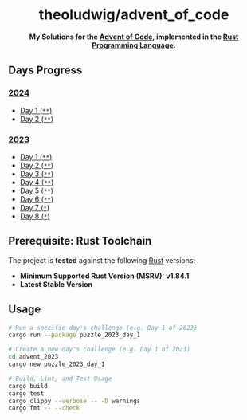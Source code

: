 <h1 align="center">theoludwig/advent_of_code</h1>

<p align="center">
  <strong>My Solutions for the <a href="https://adventofcode.com/">Advent of Code</a>, implemented in the <a href="https://www.rust-lang.org/">Rust Programming Language</a>.</strong>
</p>

## Days Progress

### [2024](./advent_2024)

- [Day 1 (`**`)](./advent_2024/puzzle_2024_day_1)
- [Day 2 (`**`)](./advent_2024/puzzle_2024_day_2)

### [2023](./advent_2023)

- [Day 1 (`**`)](./advent_2023/puzzle_2023_day_1)
- [Day 2 (`**`)](./advent_2023/puzzle_2023_day_2)
- [Day 3 (`**`)](./advent_2023/puzzle_2023_day_3)
- [Day 4 (`**`)](./advent_2023/puzzle_2023_day_4)
- [Day 5 (`**`)](./advent_2023/puzzle_2023_day_5)
- [Day 6 (`**`)](./advent_2023/puzzle_2023_day_6)
- [Day 7 (`*`)](./advent_2023/puzzle_2023_day_7)
- [Day 8 (`*`)](./advent_2023/puzzle_2023_day_8)

## Prerequisite: Rust Toolchain

The project is **tested** against the following [Rust](https://www.rust-lang.org/) versions:

- **Minimum Supported Rust Version (MSRV): v1.84.1**
- **Latest Stable Version**

## Usage

```sh
# Run a specific day's challenge (e.g. Day 1 of 2023)
cargo run --package puzzle_2023_day_1

# Create a new day's challenge (e.g. Day 1 of 2023)
cd advent_2023
cargo new puzzle_2023_day_1

# Build, Lint, and Test Usage
cargo build
cargo test
cargo clippy --verbose -- -D warnings
cargo fmt -- --check
```
